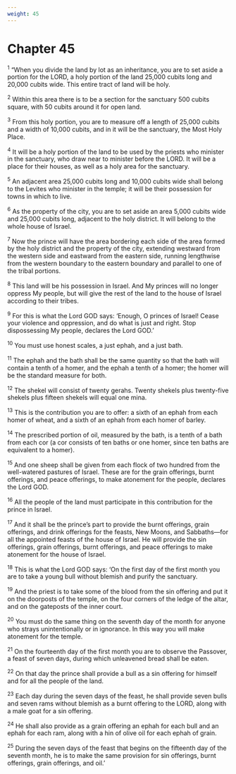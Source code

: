 ```yaml
---
weight: 45
---
```


# Chapter 45

<sup>1</sup> “When you divide the land by lot as an inheritance, you are to set aside a portion for the LORD, a holy portion of the land 25,000 cubits long and 20,000 cubits wide. This entire tract of land will be holy. 

<sup>2</sup> Within this area there is to be a section for the sanctuary 500 cubits square, with 50 cubits around it for open land. 

<sup>3</sup> From this holy portion, you are to measure off a length of 25,000 cubits and a width of 10,000 cubits, and in it will be the sanctuary, the Most Holy Place. 

<sup>4</sup> It will be a holy portion of the land to be used by the priests who minister in the sanctuary, who draw near to minister before the LORD. It will be a place for their houses, as well as a holy area for the sanctuary. 

<sup>5</sup> An adjacent area 25,000 cubits long and 10,000 cubits wide shall belong to the Levites who minister in the temple; it will be their possession for towns in which to live. 

<sup>6</sup> As the property of the city, you are to set aside an area 5,000 cubits wide and 25,000 cubits long, adjacent to the holy district. It will belong to the whole house of Israel. 

<sup>7</sup> Now the prince will have the area bordering each side of the area formed by the holy district and the property of the city, extending westward from the western side and eastward from the eastern side, running lengthwise from the western boundary to the eastern boundary and parallel to one of the tribal portions. 

<sup>8</sup> This land will be his possession in Israel. And My princes will no longer oppress My people, but will give the rest of the land to the house of Israel according to their tribes. 

<sup>9</sup> For this is what the Lord GOD says: ‘Enough, O princes of Israel! Cease your violence and oppression, and do what is just and right. Stop dispossessing My people, declares the Lord GOD.’ 

<sup>10</sup> You must use honest scales, a just ephah, and a just bath. 

<sup>11</sup> The ephah and the bath shall be the same quantity so that the bath will contain a tenth of a homer, and the ephah a tenth of a homer; the homer will be the standard measure for both. 

<sup>12</sup> The shekel will consist of twenty gerahs. Twenty shekels plus twenty-five shekels plus fifteen shekels will equal one mina. 

<sup>13</sup> This is the contribution you are to offer: a sixth of an ephah from each homer of wheat, and a sixth of an ephah from each homer of barley. 

<sup>14</sup> The prescribed portion of oil, measured by the bath, is a tenth of a bath from each cor (a cor consists of ten baths or one homer, since ten baths are equivalent to a homer). 

<sup>15</sup> And one sheep shall be given from each flock of two hundred from the well-watered pastures of Israel. These are for the grain offerings, burnt offerings, and peace offerings, to make atonement for the people, declares the Lord GOD. 

<sup>16</sup> All the people of the land must participate in this contribution for the prince in Israel. 

<sup>17</sup> And it shall be the prince’s part to provide the burnt offerings, grain offerings, and drink offerings for the feasts, New Moons, and Sabbaths—for all the appointed feasts of the house of Israel. He will provide the sin offerings, grain offerings, burnt offerings, and peace offerings to make atonement for the house of Israel. 

<sup>18</sup> This is what the Lord GOD says: ‘On the first day of the first month you are to take a young bull without blemish and purify the sanctuary. 

<sup>19</sup> And the priest is to take some of the blood from the sin offering and put it on the doorposts of the temple, on the four corners of the ledge of the altar, and on the gateposts of the inner court. 

<sup>20</sup> You must do the same thing on the seventh day of the month for anyone who strays unintentionally or in ignorance. In this way you will make atonement for the temple. 

<sup>21</sup> On the fourteenth day of the first month you are to observe the Passover, a feast of seven days, during which unleavened bread shall be eaten. 

<sup>22</sup> On that day the prince shall provide a bull as a sin offering for himself and for all the people of the land. 

<sup>23</sup> Each day during the seven days of the feast, he shall provide seven bulls and seven rams without blemish as a burnt offering to the LORD, along with a male goat for a sin offering. 

<sup>24</sup> He shall also provide as a grain offering an ephah for each bull and an ephah for each ram, along with a hin of olive oil for each ephah of grain. 

<sup>25</sup> During the seven days of the feast that begins on the fifteenth day of the seventh month, he is to make the same provision for sin offerings, burnt offerings, grain offerings, and oil.’ 


